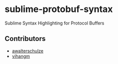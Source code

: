 sublime-protobuf-syntax
=======================

Sublime Syntax Highlighting for Protocol Buffers

Contributors
------------
* [awalterschulze](https://github.com/awalterschulze)
* [vihangm](https://github.com/vihangm)
